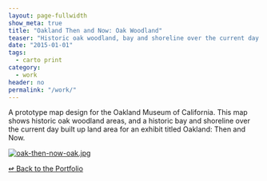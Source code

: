 ```yaml
---
layout: page-fullwidth
show_meta: true
title: "Oakland Then and Now: Oak Woodland"
teaser: "Historic oak woodland, bay and shoreline over the current day built up land area of Oakland, CA."
date: "2015-01-01"
tags:
  - carto print 
category:
  - work
header: no
permalink: "/work/"
---
```



A prototype map design for the Oakland Museum of California. This map shows historic oak woodland areas, and a historic bay and shoreline over the current day built up land area for an exhibit titled Oakland: Then and Now.


  <a href="{{site.url}}{{site.baseurl}}/images/oak-then-now-oak.jpg" target="_blank">
    <img class="portfolio" src="{{site.url}}{{site.baseurl}}/images/oak-then-now-oak.jpg" alt="oak-then-now-oak.jpg">
  </a>



[<span class="back-arrow">&#8619;</span> Back to the Portfolio](/work/work.md)